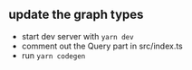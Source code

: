 ## update the graph types

- start dev server with `yarn dev`
- comment out the Query part in src/index.ts
- run `yarn codegen`
